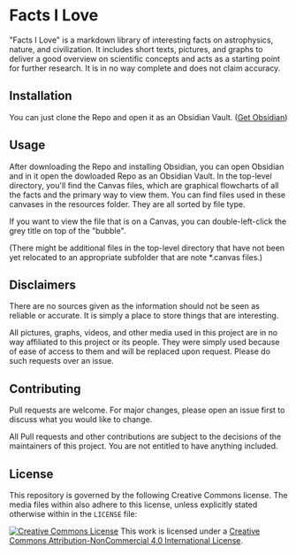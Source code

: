 # Facts I Love

"Facts I Love" is a markdown library of interesting facts on astrophysics, nature, and civilization. It includes short texts, pictures, and graphs to deliver a good overview on scientific concepts and acts as a starting point for further research. It is in no way complete and does not claim accuracy.

## Installation

You can just clone the Repo and open it as an Obsidian Vault.
\([Get Obsidian](https://obsidian.md)\)

## Usage

After downloading the Repo and installing Obsidian, you can open Obsidian and in it open the dowloaded Repo as an Obsidian Vault. In the top-level directory, you'll find the Canvas files, which are graphical flowcharts of all the facts and the primary way to view them. You can find files used in these canvases in the resources folder. They are all sorted by file type.

If you want to view the file that is on a Canvas, you can double-left-click the grey title on top of the "bubble". 

\(There might be additional files in the top-level directory that have not been yet relocated to an appropriate subfolder that are note *.canvas files.\)

## Disclaimers

There are no sources given as the information should not be seen as reliable or accurate. It is simply a place to store things that are interesting.

All pictures, graphs, videos, and other media used in this project are in no way affiliated to this project or its people. They were simply used because of ease of access to them and will be replaced upon request. Please do such requests over an issue.

## Contributing

Pull requests are welcome. For major changes, please open an issue first to discuss what you would like to change.

All Pull requests and other contributions are subject to the decisions of the maintainers of this project. You are not entitled to have anything included. 

## License

This repository is governed by the following Creative Commons license. The media files within also adhere to this license, unless explicitly stated otherwise within in the `LICENSE` file:

<a rel="license" href="http://creativecommons.org/licenses/by-nc/4.0/"><img alt="Creative Commons License" style="border-width:0" src="https://i.creativecommons.org/l/by-nc/4.0/88x31.png" /></a>
This work is licensed under a <a rel="license" href="http://creativecommons.org/licenses/by-nc/4.0/">Creative Commons Attribution-NonCommercial 4.0 International License</a>.